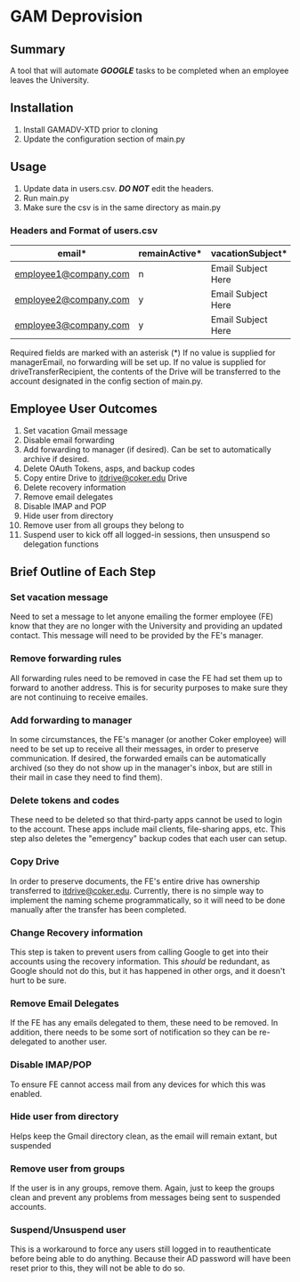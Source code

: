 # GAM Deprovision

## Summary
A tool that will automate **_GOOGLE_** tasks to be completed when an employee leaves the University.

## Installation
1. Install GAMADV-XTD prior to cloning
2. Update the configuration section of main.py

## Usage
1. Update data in users.csv. **_DO NOT_** edit the headers.
2. Run main.py
3. Make sure the csv is in the same directory as main.py

### Headers and Format of users.csv
|email*|remainActive*|vacationSubject*|vacationMessage*|managerEmail|driveTransferRecipient|
|---|---|---|---|---|---|
|employee1@company.com|n|Email Subject Here|Email Body Here|manager@company.com||
|employee2@company.com|y|Email Subject Here|Email Body Here|manager@company.com|replacement@company.com|
|employee3@company.com|y|Email Subject Here|Email Body Here|||

Required fields are marked with an asterisk (*)
If no value is supplied for managerEmail, no forwarding will be set up.
If no value is supplied for driveTransferRecipient, the contents of the Drive will be transferred to the account designated in the config section of main.py.

## Employee User Outcomes
1. Set vacation Gmail message
2. Disable email forwarding
3. Add forwarding to manager (if desired). Can be set to automatically archive if desired.
4. Delete OAuth Tokens, asps, and backup codes
5. Copy entire Drive to itdrive@coker.edu Drive
6. Delete recovery information
7. Remove email delegates
8. Disable IMAP and POP
9. Hide user from directory
10. Remove user from all groups they belong to
11. Suspend user to kick off all logged-in sessions, then unsuspend so delegation functions

## Brief Outline of Each Step
### Set vacation message
Need to set a message to let anyone emailing the former employee (FE) know that they are no longer with the University and providing an updated contact. This message will need to be provided by the FE's manager.

### Remove forwarding rules
All forwarding rules need to be removed in case the FE had set them up to forward to another address. This is for security purposes to make sure they are not continuing to receive emailes.

### Add forwarding to manager
In some circumstances, the FE's manager (or another Coker employee) will need to be set up to receive all their messages, in order to preserve communication. If desired, the forwarded emails can be automatically archived (so they do not show up in the manager's inbox, but are still in their mail in case they need to find them).

### Delete tokens and codes
These need to be deleted so that third-party apps cannot be used to login to the account. These apps include mail clients, file-sharing apps, etc. This step also deletes the "emergency" backup codes that each user can setup.

### Copy Drive
In order to preserve documents, the FE's entire drive has ownership transferred to itdrive@coker.edu. Currently, there is
no simple way to implement the naming scheme programmatically, so it will need to be done manually after the transfer has
been completed.

### Change Recovery information
This step is taken to prevent users from calling Google to get into their accounts using the recovery information. This _should_ be redundant, as Google should not do this, but it has happened in other orgs, and it doesn't hurt to be sure.

### Remove Email Delegates
If the FE has any emails delegated to them, these need to be removed. In addition, there needs to be some sort of notification so they can be re-delegated to another user.

### Disable IMAP/POP
To ensure FE cannot access mail from any devices for which this was enabled.

### Hide user from directory
Helps keep the Gmail directory clean, as the email will remain extant, but suspended

### Remove user from groups
If the user is in any groups, remove them. Again, just to keep the groups clean and prevent any problems from messages being sent to suspended accounts.

### Suspend/Unsuspend user
This is a workaround to force any users still logged in to reauthenticate before being able to do anything. Because their AD password will have been reset prior to this, they will not be able to do so.